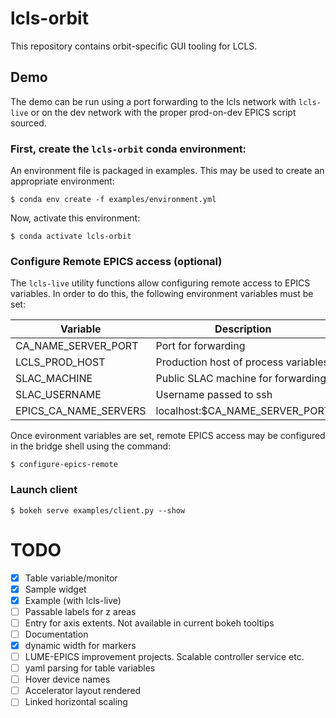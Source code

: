 # lcls-orbit

This repository contains orbit-specific GUI tooling for LCLS.

## Demo

The demo can be run using a port forwarding to the lcls network with `lcls-live` or on the dev network with the proper prod-on-dev EPICS script sourced.


### First, create the `lcls-orbit` conda environment:
An environment file is packaged in examples. This may be used to create an appropriate environment:

```
$ conda env create -f examples/environment.yml
```

Now, activate this environment:
```
$ conda activate lcls-orbit
```

### Configure Remote EPICS access (optional)

The `lcls-live` utility functions allow configuring remote access to EPICS variables. In order to do this, the following environment variables must be set:

| Variable             | Description                          |
|----------------------|--------------------------------------|
| CA_NAME_SERVER_PORT  | Port for forwarding                  |
| LCLS_PROD_HOST       | Production host of process variables |
| SLAC_MACHINE         | Public SLAC machine for forwarding   |
| SLAC_USERNAME        | Username passed to ssh               |
| EPICS_CA_NAME_SERVERS| localhost:$CA_NAME_SERVER_PORT       |

Once evironment variables are set, remote EPICS access may be configured in the bridge shell using the command:

```
$ configure-epics-remote
```

### Launch client
```
$ bokeh serve examples/client.py --show
```


# TODO
- [x] Table variable/monitor
- [x] Sample widget
- [x] Example (with lcls-live)
- [ ] Passable labels for z areas
- [ ] Entry for axis extents. Not available in current bokeh tooltips
- [ ] Documentation
- [x] dynamic width for markers
- [ ] LUME-EPICS improvement projects. Scalable controller service etc.
- [ ] yaml parsing for table variables
- [ ] Hover device names
- [ ] Accelerator layout rendered
- [ ] Linked horizontal scaling